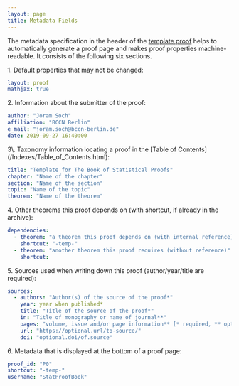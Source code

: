 ```yaml
---
layout: page
title: Metadata Fields
---
```



The metadata specification in the header of the [template proof](/Tutorials/Template.html) helps to automatically generate a proof page and makes proof properties machine-readable. It consists of the following six sections.


1\. Default properties that may not be changed:

```yaml
layout: proof
mathjax: true
```


2\. Information about the submitter of the proof:

```yaml
author: "Joram Soch"
affiliation: "BCCN Berlin"
e_mail: "joram.soch@bccn-berlin.de"
date: 2019-09-27 16:40:00
```


<section class="chapter" id="Taxonomy"> </section>
3\. Taxonomy information locating a proof in the [Table of Contents](/Indexes/Table_of_Contents.html):

```yaml
title: "Template for The Book of Statistical Proofs"
chapter: "Name of the chapter"
section: "Name of the section"
topic: "Name of the topic"
theorem: "Name of the theorem"
```


4\. Other theorems this proof depends on (with shortcut, if already in the archive):

```yaml
dependencies:
  - theorem: "a theorem this proof depends on (with internal reference)"
    shortcut: "-temp-"
  - theorem: "another theorem this proof requires (without reference)"
    shortcut: 
```


5\. Sources used when writing down this proof (author/year/title are required):

```yaml
sources:
  - authors: "Author(s) of the source of the proof*"
    year: year when published*
    title: "Title of the source of the proof*"
    in: "Title of monography or name of journal**"
    pages: "volume, issue and/or page information** [* required, ** optional]"
    url: "https://optional.url/to-source/"
    doi: "optional.doi/of.source"
```


6\. Metadata that is displayed at the bottom of a proof page:

```yaml
proof_id: "P0"
shortcut: "-temp-"
username: "StatProofBook"
```